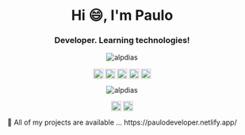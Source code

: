 <h1 align="center">Hi 😄, I'm Paulo</h1>
<h3 align="center">Developer. Learning technologies!</h3>
<p align="center"><img src="https://komarev.com/ghpvc/?username=alpdias" alt="alpdias"/></p>

<p align="center">
<img align="center" src="https://cdn.jsdelivr.net/npm/simple-icons@3.0.1/icons/python.svg" alt="python" height="20" width="20"/>
<img align="center" src="https://cdn.jsdelivr.net/npm/simple-icons@3.0.1/icons/mysql.svg" alt="mysql" height="20" width="20"/>
<img align="center" src="https://cdn.jsdelivr.net/npm/simple-icons@3.0.1/icons/html5.svg" alt="html" height="20" width="20"/>
<img align="center" src="https://cdn.jsdelivr.net/npm/simple-icons@3.0.1/icons/css3.svg" alt="css" height="20" width="20"/>
<img align="center" src="https://cdn.jsdelivr.net/npm/simple-icons@3.0.1/icons/javascript.svg" alt="javascript" height="20" width="20"/>
</p>

<p align="center">
<img src="https://github-readme-stats.vercel.app/api?username=alpdias&show_icons=true" alt="alpdias"/> 
</p>

<p align="center">
<a href="https://linkedin.com/in/paulo-alcântara-00b4ab14a" target="blank"><img align="center" src="https://cdn.jsdelivr.net/npm/simple-icons@3.0.1/icons/linkedin.svg" alt="alpdias" height="20" width="20"/></a>
<a href="https://t.me/alpdias" target="blank"><img align="center" src="https://cdn.jsdelivr.net/npm/simple-icons@3.0.1/icons/telegram.svg" alt="alpdias" height="20" width="20"/></a>
</p>

<p align="center">
🔭 All of my projects are available ... https://paulodeveloper.netlify.app/
</p>

<!--
**alpdias/alpdias** is a ✨ _special_ ✨ repository because its `README.md` (this file) appears on your GitHub profile.

Here are some ideas to get you started:

- 🔭 I’m currently working on ...
- 🌱 I’m currently learning ...
- 👯 I’m looking to collaborate on ...
- 🤔 I’m looking for help with ...
- 💬 Ask me about ...
- 📫 How to reach me: ...
- 😄 Pronouns: ...
- ⚡ Fun fact: ...
-->
